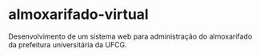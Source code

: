 # almoxarifado-virtual
Desenvolvimento de um sistema web para administração do almoxarifado da prefeitura universitária da UFCG.
